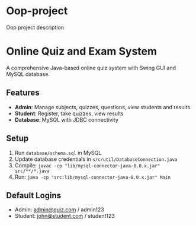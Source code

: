 # Oop-project
Oop project description 
# Online Quiz and Exam System

A comprehensive Java-based online quiz system with Swing GUI and MySQL database.

## Features
- **Admin**: Manage subjects, quizzes, questions, view students and results
- **Student**: Register, take quizzes, view results
- **Database**: MySQL with JDBC connectivity

## Setup
1. Run `database/schema.sql` in MySQL
2. Update database credentials in `src/util/DatabaseConnection.java`
3. Compile: `javac -cp "lib/mysql-connector-java-8.0.x.jar" src/**/*.java`
4. Run: `java -cp "src:lib/mysql-connector-java-8.0.x.jar" Main`

## Default Logins
- Admin: admin@quiz.com / admin123
- Student: john@student.com / student123
